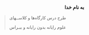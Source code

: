 <h3 align="center">
    به نام خدا
</h3>


> طرح درس کارگاه‌ها و کلاســهای 
>
> علوم رایانه بدون رایانه و ببـراس

